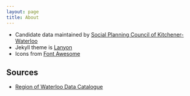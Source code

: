 ```yaml
---
layout: page
title: About
---
```


* Candidate data maintained by [Social Planning Council of Kitchener-Waterloo](http://waterlooregion.org)
* Jekyll theme is [Lanyon](http://lanyon.getpoole.com)
* Icons from [Font Awesome](http://fortawesome.github.io/Font-Awesome/)

## Sources

* [Region of Waterloo Data Catalogue](http://www.regionofwaterloo.ca/en/regionalGovernment/MunicipalElectionNominees2014.asp)
